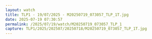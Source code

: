 ```yaml
---
layout: watch
title: TLP1 - 19/07/2025 - M20250719_073057_TLP_1T.jpg
date: 2025-07-19 07:30:57
permalink: /2025/07/19/watch/M20250719_073057_TLP_1
capture: TLP1/2025/202507/20250718/M20250719_073057_TLP_1T.jpg
---
```

